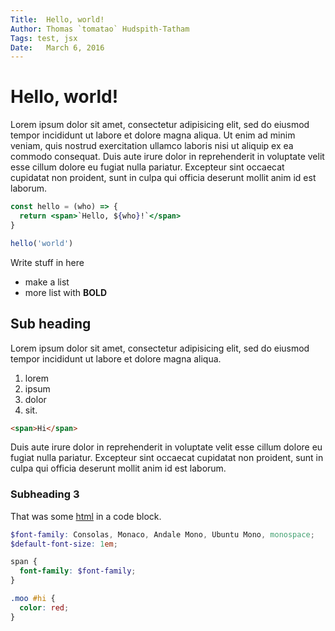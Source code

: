 ```yaml
---
Title:  Hello, world!
Author: Thomas `tomatao` Hudspith-Tatham
Tags: test, jsx
Date:   March 6, 2016
---
```


# Hello, world!

Lorem ipsum dolor sit amet, consectetur adipisicing elit, sed do eiusmod tempor incididunt ut labore et dolore magna aliqua. Ut enim ad minim veniam, quis nostrud exercitation ullamco laboris nisi ut aliquip ex ea commodo consequat. Duis aute irure dolor in reprehenderit in voluptate velit esse cillum dolore eu fugiat nulla pariatur. Excepteur sint occaecat cupidatat non proident, sunt in culpa qui officia deserunt mollit anim id est laborum.

```jsx
const hello = (who) => {
  return <span>`Hello, ${who}!`</span>
}

hello('world')
```

Write stuff in here

- make a list
- more list with **BOLD**

## Sub heading

Lorem ipsum dolor sit amet, consectetur adipisicing elit, sed do eiusmod tempor incididunt ut labore et dolore magna aliqua.

1. lorem
2. ipsum
3. dolor
4. sit.

```html
<span>Hi</span>
```

Duis aute irure dolor in reprehenderit in voluptate velit esse cillum dolore eu fugiat nulla pariatur. Excepteur sint occaecat cupidatat non proident, sunt in culpa qui officia deserunt mollit anim id est laborum.

### Subheading 3

That was some [html](https://www.google.co.uk/url?sa=t&rct=j&q=&esrc=s&source=web&cd=9&cad=rja&uact=8&ved=0ahUKEwii65-rk97LAhVJaRQKHetGC7UQFghVMAg&url=https%3A%2F%2Fen.wikipedia.org%2Fwiki%2FHTML&usg=AFQjCNGWzvKOMS3mJtkmYV17j6YJ6s2zNw&sig2=ENRFblQVVEh_AXxbgfoYBQ) in a code block.

```scss
$font-family: Consolas, Monaco, Andale Mono, Ubuntu Mono, monospace;
$default-font-size: 1em;

span {
  font-family: $font-family;
}

.moo #hi {
  color: red;
}
```
